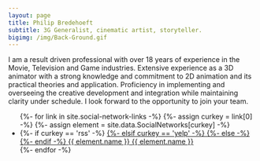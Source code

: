 ```yaml
---
layout: page
title: Philip Bredehoeft
subtitle: 3G Generalist, cinematic artist, storyteller.
bigimg: /img/Back-Ground.gif
---
```


I am a result driven professional with over 18 years of experience in the Movie, Television and Game industries. Extensive experience as a 3D animator with a strong knowledge and commitment to 2D animation and its practical theories and application. Proficiency in implementing and overseeing the creative development and integration while maintaining clarity under schedule. I look forward to the opportunity to join your team.

<ul class="list-inline text-center footer-links">
    {%- for link in site.social-network-links -%}
    {%- assign curkey = link[0] -%}
    {%- assign element = site.data.SocialNetworks[curkey] -%}
    <li>
    {%- if curkey == 'rss' -%}
        <a href="{{ '/feed.xml' | prepend: site.baseurl }}" title="{{ element.name }}">
    {%- elsif curkey == 'yelp' -%}
        <a href="https://{{ site.social-network-links[curkey] }}.yelp.com" title="{{ element.name }}">
    {%- else -%}
        <a href="{{element.baseURL}}{{ site.social-network-links[curkey] }}" title="{{ element.name }}">
    {%- endif -%}
        <span class="fa-stack fa-lg" aria-hidden="true">
            <i class="fa fa-circle fa-stack-2x"></i>
            <i class="fa {{ element.icon }} fa-stack-1x fa-inverse"></i>
        </span>
        <span class="sr-only">{{ element.name }}</span>
        {{ element.name }}
        </a>
    </li>
    {%- endfor -%}
</ul>